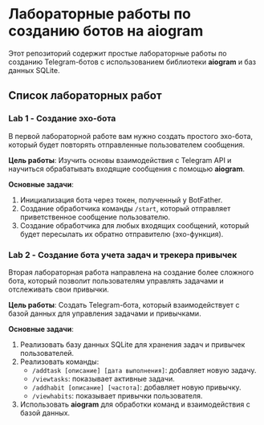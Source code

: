 # Лабораторные работы по созданию ботов на aiogram

Этот репозиторий содержит простые лабораторные работы по созданию Telegram-ботов с использованием библиотеки **aiogram** и баз данных SQLite.

## Список лабораторных работ

### Lab 1 - Создание эхо-бота

В первой лабораторной работе вам нужно создать простого эхо-бота, который будет повторять отправленные пользователем сообщения.

**Цель работы**: Изучить основы взаимодействия с Telegram API и научиться обрабатывать входящие сообщения с помощью **aiogram**.

**Основные задачи**:
1. Инициализация бота через токен, полученный у BotFather.
2. Создание обработчика команды `/start`, который отправляет приветственное сообщение пользователю.
3. Создание обработчика для любых входящих сообщений, который будет пересылать их обратно отправителю (эхо-функция).

### Lab 2 - Создание бота учета задач и трекера привычек

Вторая лабораторная работа направлена на создание более сложного бота, который позволит пользователям управлять задачами и отслеживать свои привычки.

**Цель работы**: Создать Telegram-бота, который взаимодействует с базой данных для управления задачами и привычками.

**Основные задачи**:
1. Реализовать базу данных SQLite для хранения задач и привычек пользователей.
2. Реализовать команды:
   - `/addtask [описание] [дата выполнения]`: добавляет новую задачу.
   - `/viewtasks`: показывает активные задачи.
   - `/addhabit [описание] [частота]`: добавляет новую привычку.
   - `/viewhabits`: показывает привычки пользователя.
3. Использовать **aiogram** для обработки команд и взаимодействия с базой данных.
